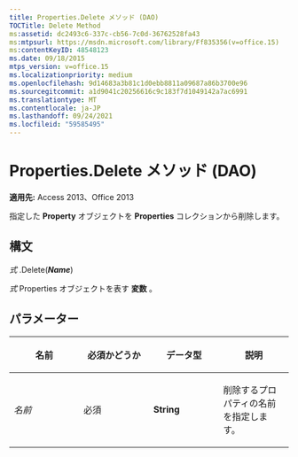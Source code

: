 ```yaml
---
title: Properties.Delete メソッド (DAO)
TOCTitle: Delete Method
ms:assetid: dc2493c6-337c-cb56-7c0d-36762528fa43
ms:mtpsurl: https://msdn.microsoft.com/library/Ff835356(v=office.15)
ms:contentKeyID: 48548123
ms.date: 09/18/2015
mtps_version: v=office.15
ms.localizationpriority: medium
ms.openlocfilehash: 9d14683a3b81c1d0ebb8811a09687a86b3700e96
ms.sourcegitcommit: a1d9041c20256616c9c183f7d1049142a7ac6991
ms.translationtype: MT
ms.contentlocale: ja-JP
ms.lasthandoff: 09/24/2021
ms.locfileid: "59585495"
---
```

# <a name="propertiesdelete-method-dao"></a>Properties.Delete メソッド (DAO)

**適用先:** Access 2013、Office 2013

指定した **Property** オブジェクトを **Properties** コレクションから削除します。

## <a name="syntax"></a>構文

*式* .Delete(***Name***)

*式* Properties オブジェクトを表す **変数** 。

## <a name="parameters"></a>パラメーター

<table>
<colgroup>
<col style="width: 25%" />
<col style="width: 25%" />
<col style="width: 25%" />
<col style="width: 25%" />
</colgroup>
<thead>
<tr class="header">
<th><p>名前</p></th>
<th><p>必須かどうか</p></th>
<th><p>データ型</p></th>
<th><p>説明</p></th>
</tr>
</thead>
<tbody>
<tr class="odd">
<td><p><em>名前</em></p></td>
<td><p>必須</p></td>
<td><p><strong>String</strong></p></td>
<td><p>削除するプロパティの名前を指定します。</p></td>
</tr>
</tbody>
</table>

